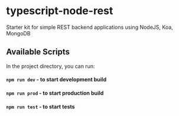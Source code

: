 # typescript-node-rest
Starter kit for simple REST backend applications using NodeJS, Koa, MongoDB

## Available Scripts

In the project directory, you can run:

#### `npm run dev` - to start development build

#### `npm run prod` - to start production build

#### `npm run test` - to start tests
